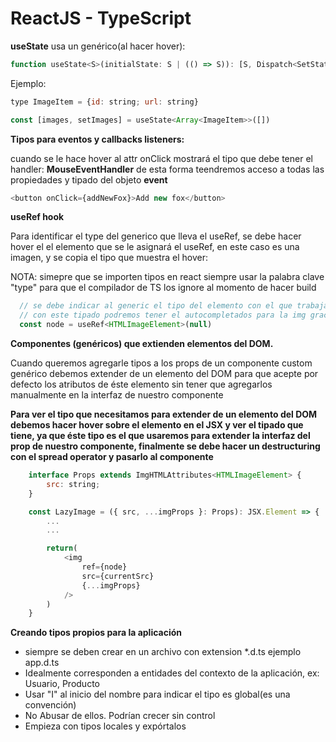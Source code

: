 # ReactJS - TypeScript

**useState** usa un genérico(al hacer hover):

```js
function useState<S>(initialState: S | (() => S)): [S, Dispatch<SetStateAction<S>>];
```

Ejemplo:

```js
type ImageItem = {id: string; url: string}

const [images, setImages] = useState<Array<ImageItem>>([])
```

**Tipos para eventos y callbacks listeners:**

cuando se le hace hover al attr onClick mostrará el tipo que debe tener el handler: **MouseEventHandler<HTMLButtonElement>** de esta forma teendremos acceso a todas las propiedades y tipado del objeto **event**

```js
<button onClick={addNewFox}>Add new fox</button>
```

**useRef hook**

Para identificar el type del generico que lleva el useRef, se debe hacer hover el el elemento que se le asignará el useRef, en este caso es una imagen, y se copia el tipo que muestra el hover:

NOTA: simepre que se importen tipos en react siempre usar la palabra clave "type" para que el compilador de TS los ignore al momento de hacer build

```js
  // se debe indicar al generic el tipo del elemento con el que trabajaremos e iniclizarlo
  // con este tipado podremos tener el autocompletados para la img gracias a TS
  const node = useRef<HTMLImageElement>(null)
```

**Componentes (genéricos) que extienden elementos del DOM.**

Cuando queremos agregarle tipos a los props de un componente custom genérico debemos extender de un elemento del DOM para que acepte por defecto los atributos de éste elemento sin tener que agregarlos manualmente en la interfaz de nuestro componente

**Para ver el tipo que necesitamos para extender de un elemento del DOM debemos hacer hover sobre el elemento en el JSX y ver el tipado que tiene, ya que éste tipo es el que usaremos para extender la interfaz del prop de nuestro componente, finalmente se debe hacer un destructuring con el spread operator y pasarlo al componente**

```js
    interface Props extends ImgHTMLAttributes<HTMLImageElement> {
        src: string;
    }

    const LazyImage = ({ src, ...imgProps }: Props): JSX.Element => {
        ...
        ...

        return( 
            <img 
                ref={node} 
                src={currentSrc} 
                {...imgProps}
            />
        )   
    }
```

**Creando tipos propios para la aplicación**

* siempre se deben crear en un archivo con extension *.d.ts ejemplo app.d.ts
* Idealmente corresponden a entidades del contexto de la aplicación, ex: Usuario, Producto
* Usar "I" al inicio del nombre para indicar el tipo es global(es una convención)
* No Abusar de ellos. Podrían crecer sin control
* Empieza con tipos locales y expórtalos
